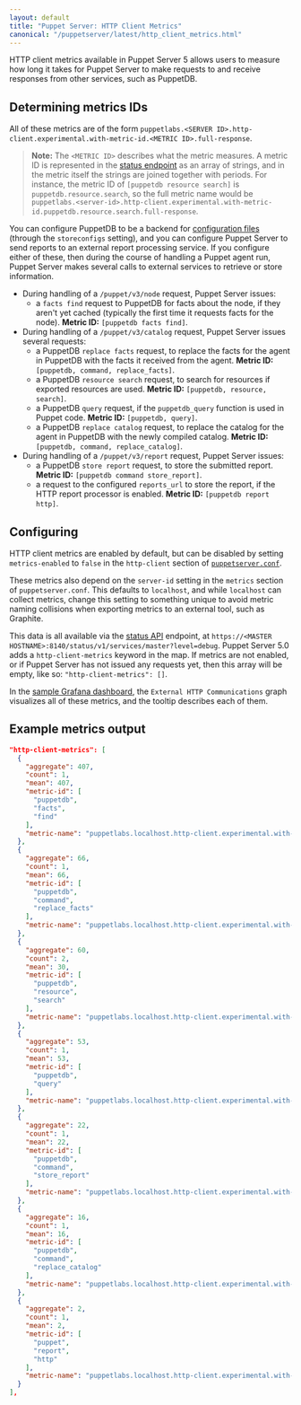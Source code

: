 ```yaml
---
layout: default
title: "Puppet Server: HTTP Client Metrics"
canonical: "/puppetserver/latest/http_client_metrics.html"
---
```


[status API]: ./status-api/v1/services.markdown

HTTP client metrics available in Puppet Server 5 allows users to measure how long it takes for Puppet Server to make requests to and receive responses from other services, such as PuppetDB.

## Determining metrics IDs

All of these metrics are of the form `puppetlabs.<SERVER ID>.http-client.experimental.with-metric-id.<METRIC ID>.full-response`.

> **Note:** The `<METRIC ID>` describes what the metric measures. A metric ID is represented in the [status endpoint](./status-api/v1/services.markdown) as an array of strings, and in the metric itself the strings are joined together with periods. For instance, the metric ID of `[puppetdb resource search]` is `puppetdb.resource.search`, so the full metric name would be `puppetlabs.<server-id>.http-client.experimental.with-metric-id.puppetdb.resource.search.full-response`.

You can configure PuppetDB to be a backend for [configuration files](https://puppet.com/docs/puppetdb/latest/connect_puppet_master.html#step-2-edit-configuration-files) (through the `storeconfigs` setting), and you can configure Puppet Server to send reports to an external report processing service. If you configure either of these, then during the course of handling a Puppet agent run, Puppet Server makes several calls to external services to retrieve or store information.

-   During handling of a `/puppet/v3/node` request, Puppet Server issues:
    -   a `facts find` request to PuppetDB for facts about the node, if they aren't yet cached (typically the first time it requests facts for the node). **Metric ID:** `[puppetdb facts find]`.
-   During handling of a `/puppet/v3/catalog` request, Puppet Server issues several requests:
    -   a PuppetDB `replace facts` request, to replace the facts for the agent in PuppetDB with the facts it received from the agent. **Metric ID:** `[puppetdb, command, replace_facts]`.
    -   a PuppetDB `resource search` request, to search for resources if exported resources are used. **Metric ID:** `[puppetdb, resource, search]`.
    -   a PuppetDB `query` request, if the `puppetdb_query` function is used in Puppet code. **Metric ID:** `[puppetdb, query]`.
    -   a PuppetDB `replace catalog` request, to replace the catalog for the agent in PuppetDB with the newly compiled catalog. **Metric ID:** `[puppetdb, command, replace_catalog]`.
-   During handling of a `/puppet/v3/report` request, Puppet Server issues:
    -   a PuppetDB `store report` request, to store the submitted report. **Metric ID:** `[puppetdb command store_report]`.
    -   a request to the configured `reports_url` to store the report, if the HTTP report processor is enabled. **Metric ID:** `[puppetdb report http]`.

## Configuring

HTTP client metrics are enabled by default, but can be disabled by setting `metrics-enabled` to `false` in the `http-client` section of [`puppetserver.conf`](./config_file_puppetserver.markdown).

These metrics also depend on the `server-id` setting in the `metrics` section of `puppetserver.conf`. This defaults to `localhost`, and while `localhost` can collect metrics, change this setting to something unique to avoid metric naming collisions when exporting metrics to an external tool, such as Graphite.

This data is all available via the [status API][] endpoint, at `https://<MASTER HOSTNAME>:8140/status/v1/services/master?level=debug`. Puppet Server 5.0 adds a `http-client-metrics` keyword in the map. If metrics are not enabled, or if Puppet Server has not issued any requests yet, then this array will be empty, like so: `"http-client-metrics": []`.

In the [sample Grafana dashboard](./sample-puppetserver-metrics-dashboard.json), the `External HTTP Communications` graph visualizes all of these metrics, and the tooltip describes each of them.

## Example metrics output

```json
"http-client-metrics": [
  {
    "aggregate": 407,
    "count": 1,
    "mean": 407,
    "metric-id": [
      "puppetdb",
      "facts",
      "find"
    ],
    "metric-name": "puppetlabs.localhost.http-client.experimental.with-metric-id.puppetdb.facts.find.full-response"
  },
  {
    "aggregate": 66,
    "count": 1,
    "mean": 66,
    "metric-id": [
      "puppetdb",
      "command",
      "replace_facts"
    ],
    "metric-name": "puppetlabs.localhost.http-client.experimental.with-metric-id.puppetdb.command.replace_facts.full-response"
  },
  {
    "aggregate": 60,
    "count": 2,
    "mean": 30,
    "metric-id": [
      "puppetdb",
      "resource",
      "search"
    ],
    "metric-name": "puppetlabs.localhost.http-client.experimental.with-metric-id.puppetdb.resource.search.full-response"
  },
  {
    "aggregate": 53,
    "count": 1,
    "mean": 53,
    "metric-id": [
      "puppetdb",
      "query"
    ],
    "metric-name": "puppetlabs.localhost.http-client.experimental.with-metric-id.puppetdb.query.full-response"
  },
  {
    "aggregate": 22,
    "count": 1,
    "mean": 22,
    "metric-id": [
      "puppetdb",
      "command",
      "store_report"
    ],
    "metric-name": "puppetlabs.localhost.http-client.experimental.with-metric-id.puppetdb.command.store_report.full-response"
  },
  {
    "aggregate": 16,
    "count": 1,
    "mean": 16,
    "metric-id": [
      "puppetdb",
      "command",
      "replace_catalog"
    ],
    "metric-name": "puppetlabs.localhost.http-client.experimental.with-metric-id.puppetdb.command.replace_catalog.full-response"
  },
  {
    "aggregate": 2,
    "count": 1,
    "mean": 2,
    "metric-id": [
      "puppet",
      "report",
      "http"
    ],
    "metric-name": "puppetlabs.localhost.http-client.experimental.with-metric-id.puppet.report.http.full-response"
  }
],
```

